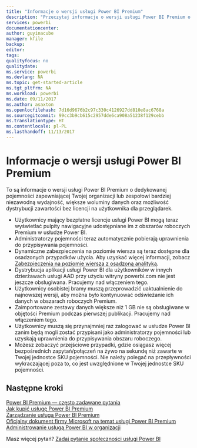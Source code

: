 ```yaml
---
title: "Informacje o wersji usługi Power BI Premium"
description: "Przeczytaj informacje o wersji usługi Power BI Premium o dedykowanej pojemności dla Twojej organizacji lub zespołu."
services: powerbi
documentationcenter: 
author: guyinacube
manager: kfile
backup: 
editor: 
tags: 
qualityfocus: no
qualitydate: 
ms.service: powerbi
ms.devlang: NA
ms.topic: get-started-article
ms.tgt_pltfrm: NA
ms.workload: powerbi
ms.date: 09/11/2017
ms.author: asaxton
ms.openlocfilehash: 7d16d9676b2c97c330c4126927dd810e8ac6768a
ms.sourcegitcommit: 99cc3b9cb615c2957dde6ca908a51238f129cebb
ms.translationtype: HT
ms.contentlocale: pl-PL
ms.lasthandoff: 11/13/2017
---
```

# <a name="power-bi-premium-release-notes"></a>Informacje o wersji usługi Power BI Premium
To są informacje o wersji usługi Power BI Premium o dedykowanej pojemności zapewniającej Twojej organizacji lub zespołowi bardziej niezawodną wydajność, większe woluminy danych oraz możliwość dystrybucji zawartości bez licencji na użytkownika dla przeglądarek.

* Użytkownicy mający bezpłatne licencje usługi Power BI mogą teraz wyświetlać pulpity nawigacyjne udostępniane im z obszarów roboczych Premium w usłudze Power BI.
* Administratorzy pojemności teraz automatycznie pobierają uprawnienia do przypisywania pojemności.
* Dynamiczne zabezpieczenia na poziomie wiersza są teraz dostępne dla osadzonych przypadków użycia. Aby uzyskać więcej informacji, zobacz [Zabezpieczenia na poziomie wiersza z osadzoną analityką](developer/embedded-row-level-security.md).
* Dystrybucja aplikacji usługi Power BI dla użytkowników w innych dzierżawach usługi AAD przy użyciu witryny powerbi.com nie jest jeszcze obsługiwana. Pracujemy nad włączeniem tego.
* Użytkownicy osobistej bramy muszą przeprowadzić uaktualnienie do najnowszej wersji, aby można było kontynuować odświeżanie ich danych w obszarach roboczych Premium.
* Zaimportowane zestawy danych większe niż 1 GB nie są obsługiwane w objętości Premium podczas pierwszej publikacji. Pracujemy nad włączeniem tego.
* Użytkownicy muszą się przynajmniej raz zalogować w usłudze Power BI zanim będą mogli zostać przypisani jako administratorzy pojemności lub uzyskają uprawnienia do przypisywania obszaru roboczego.
* Możesz zobaczyć przejściowe przypadki, gdzie osiągasz więcej bezpośrednich zapytań/połączeń na żywo na sekundę niż zawarte w Twojej jednostce SKU pojemności. Nie należy polegać na przepływności wykraczającej poza to, co jest uwzględnione w Twojej jednostce SKU pojemności.

## <a name="next-steps"></a>Następne kroki
[Power BI Premium — często zadawane pytania](service-premium-faq.md)  
[Jak kupić usługę Power BI Premium](service-admin-premium-purchase.md)  
[Zarządzanie usługą Power BI Premium](service-admin-premium-manage.md)  
[Oficjalny dokument firmy Microsoft na temat usługi Power BI Premium](https://aka.ms/pbipremiumwhitepaper)  
[Administrowanie usługą Power BI w organizacji](service-admin-administering-power-bi-in-your-organization.md)  

Masz więcej pytań? [Zadaj pytanie społeczności usługi Power BI](https://community.powerbi.com/)

